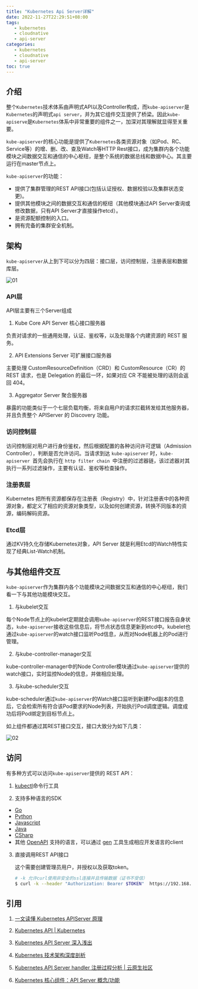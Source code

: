 ```yaml
---
title: "Kubernetes Api Server详解"
date: 2022-11-27T22:29:51+08:00
tags:
   - kubernetes
   - cloudnative
   - api-server 
categories:
   - kubernetes
   - cloudnative
   - api-server 
toc: true
---
```


## 介绍

整个`Kubernetes`技术体系由声明式API以及Controller构成，而`kube-apiserver`是`Kubernetes`的声明式`api server`，并为其它组件交互提供了桥梁。因此`kube-apiserve`是`Kubernetes`体系中非常重要的组件之一，加深对其理解就显得至关重要。

`kube-apiserver`的核心功能是提供了`Kubernetes`各类资源对象（如Pod、RC、Service等）的增、删、改、查及Watch等HTTP Rest接口，成为集群内各个功能模块之间数据交互和通信的中心枢纽，是整个系统的数据总线和数据中心。其主要运行在master节点上。

`kube-apiserver`的功能：

- 提供了集群管理的REST API接口(包括认证授权、数据校验以及集群状态变更)。
- 提供其他模块之间的数据交互和通信的枢纽（其他模块通过API Server查询或修改数据，只有API Server才直接操作etcd）。
- 是资源配额控制的入口。
- 拥有完备的集群安全机制。

## 架构

`kube-apiserver`从上到下可以分为四层：接口层，访问控制层，注册表层和数据库层。

![01](./apiserver-arch.png)

### API层

API层主要有三个Server组成

1. Kube Core API Server 核心接口服务器

负责对请求的一些通用处理，认证、鉴权等，以及处理各个内建资源的 REST 服务。

2. API Extensions Server 可扩展接口服务器

主要处理 CustomResourceDefinition（CRD）和 CustomResource（CR）的 REST 请求，也是 Delegation 的最后一环，如果对应 CR 不能被处理的话则会返回 404。

3. Aggregator Server 聚合服务器

暴露的功能类似于一个七层负载均衡，将来自用户的请求拦截转发给其他服务器，并且负责整个 APIServer 的 Discovery 功能。

### 访问控制层

访问控制层对用户进行身份鉴权，然后根据配置的各种访问许可逻辑（Admission Controller），判断是否允许访问。当请求到达 `kube-apiserver` 时，`kube-apiserver `首先会执行在 `http filter chain `中注册的过滤器链，该过滤器对其执行一系列过滤操作，主要有认证、鉴权等检查操作。

### 注册表层

Kubernetes 把所有资源都保存在注册表（Registry）中，针对注册表中的各种资源对象，都定义了相应的资源对象类型，以及如何创建资源，转换不同版本的资源，编码解码资源。

### Etcd层

通过KV持久化存储Kubernetes对象，API Server 就是利用Etcd的Watch特性实现了经典List-Watch机制。

## 与其他组件交互

`kube-apiserver`作为集群内各个功能模块之间数据交互和通信的中心枢纽，我们看一下与其他功能模块交互。

1. 与kubelet交互

每个Node节点上的kubelet定期就会调用`kube-apiserver`的REST接口报告自身状态，`kube-apiserver`接收这些信息后，将节点状态信息更新到etcd中。kubelet也通过`kube-apiserver`的watch接口监听Pod信息，从而对Node机器上的Pod进行管理。

2. 与kube-controller-manager交互

kube-controller-manager中的Node Controller模块通过`kube-apiserver`提供的watch接口，实时监控Node的信息，并做相应处理。

3. 与kube-scheduler交互

kube-scheduler通过`kube-apiserver`的Watch接口监听到新建Pod副本的信息后，它会检索所有符合该Pod要求的Node列表，开始执行Pod调度逻辑。调度成功后将Pod绑定到目标节点上。

如上组件都通过其REST接口交互，接口大致分为如下几类：

![02](./API-server-space-API.png)

## 访问

有多种方式可以访问`kube-apiserver`提供的 REST API：

1. [kubectl](https://kubernetes.io/zh-cn/docs/reference/kubectl/)命令行工具

2. 支持多种语言的SDK
- [Go](https://github.com/kubernetes/client-go)
- [Python](https://github.com/kubernetes-incubator/client-python)
- [Javascript](https://github.com/kubernetes-client/javascript)
- [Java](https://github.com/kubernetes-client/java)
- [CSharp](https://github.com/kubernetes-client/csharp)
- 其他 [OpenAPI](https://www.openapis.org/) 支持的语言，可以通过 [gen](https://github.com/kubernetes-client/gen) 工具生成相应开发语言的client
3. 直接调用REST API接口
   
   这个需要创建管理员用户，并授权以及获取token。
   
   ```bash
   # -k 允许curl使用非安全的ssl连接并且传输数据（证书不受信）
   $ curl -k --header "Authorization: Bearer $TOKEN"  https://192.168.0.113:6443/api
   ```

## 引用

1.  [一文读懂 Kubernetes APIServer 原理](https://segmentfault.com/a/1190000039032667)

2. [Kubernetes API | Kubernetes](https://kubernetes.io/zh-cn/docs/reference/kubernetes-api/)

3. [Kubernetes API Server 深入浅出](https://loulan.me/post/kube-apiserver/)

4. [Kubernetes 技术架构深度剖析](https://www.infvie.com/ops-notes/kubernetes-in-depth-analysis-of-technical-architecture.html)

5. [Kubernetes API Server handler 注册过程分析 | 云原生社区](https://cloudnative.to/blog/apiserver-handler-register/)

6. [Kubernetes 核心组件：API Server 概念/功能](https://blog.csdn.net/qq_34556414/article/details/125711133)
